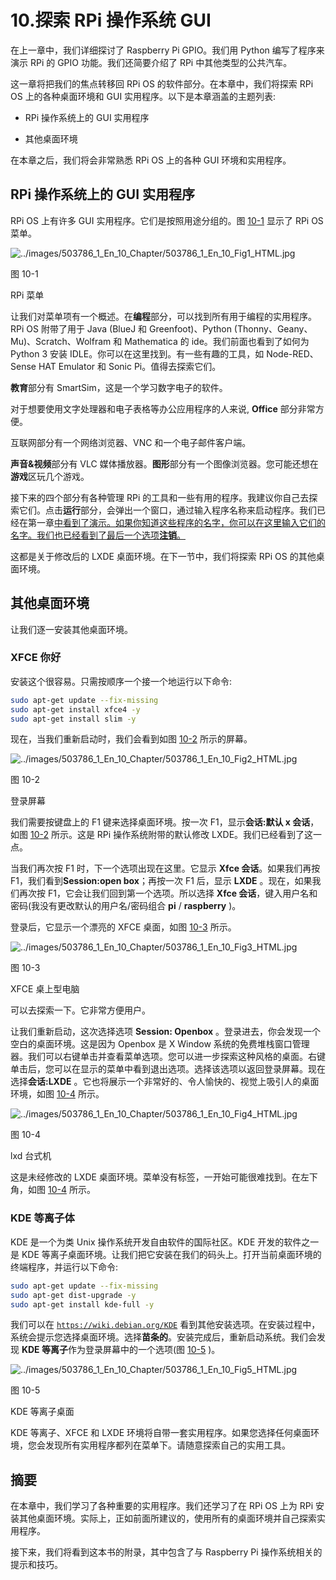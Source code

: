 # 10.探索 RPi 操作系统 GUI

在上一章中，我们详细探讨了 Raspberry Pi GPIO。我们用 Python 编写了程序来演示 RPi 的 GPIO 功能。我们还简要介绍了 RPi 中其他类型的公共汽车。

这一章将把我们的焦点转移回 RPi OS 的软件部分。在本章中，我们将探索 RPi OS 上的各种桌面环境和 GUI 实用程序。以下是本章涵盖的主题列表:

*   RPi 操作系统上的 GUI 实用程序

*   其他桌面环境

在本章之后，我们将会非常熟悉 RPi OS 上的各种 GUI 环境和实用程序。

## RPi 操作系统上的 GUI 实用程序

RPi OS 上有许多 GUI 实用程序。它们是按照用途分组的。图 [10-1](#Fig1) 显示了 RPi OS 菜单。

![../images/503786_1_En_10_Chapter/503786_1_En_10_Fig1_HTML.jpg](../images/503786_1_En_10_Chapter/503786_1_En_10_Fig1_HTML.jpg)

图 10-1

RPi 菜单

让我们对菜单项有一个概述。在**编程**部分，可以找到所有用于编程的实用程序。RPi OS 附带了用于 Java (BlueJ 和 Greenfoot)、Python (Thonny、Geany、Mu)、Scratch、Wolfram 和 Mathematica 的 ide。我们前面也看到了如何为 Python 3 安装 IDLE。你可以在这里找到。有一些有趣的工具，如 Node-RED、Sense HAT Emulator 和 Sonic Pi。值得去探索它们。

**教育**部分有 SmartSim，这是一个学习数字电子的软件。

对于想要使用文字处理器和电子表格等办公应用程序的人来说, **Office** 部分非常方便。

互联网部分有一个网络浏览器、VNC 和一个电子邮件客户端。

**声音&视频**部分有 VLC 媒体播放器。**图形**部分有一个图像浏览器。您可能还想在**游戏**区玩几个游戏。

接下来的四个部分有各种管理 RPi 的工具和一些有用的程序。我建议你自己去探索它们。点击**运行**部分，会弹出一个窗口，通过输入程序名称来启动程序。我们已经在第一章[中看到了演示。如果你知道这些程序的名字，你可以在这里输入它们的名字。我们也已经看到了最后一个选项**注销**。](01.html)

这都是关于修改后的 LXDE 桌面环境。在下一节中，我们将探索 RPi OS 的其他桌面环境。

## 其他桌面环境

让我们逐一安装其他桌面环境。

### XFCE 你好

安装这个很容易。只需按顺序一个接一个地运行以下命令:

```sh
sudo apt-get update --fix-missing
sudo apt-get install xfce4 -y
sudo apt-get install slim -y

```

现在，当我们重新启动时，我们会看到如图 [10-2](#Fig2) 所示的屏幕。

![../images/503786_1_En_10_Chapter/503786_1_En_10_Fig2_HTML.jpg](../images/503786_1_En_10_Chapter/503786_1_En_10_Fig2_HTML.jpg)

图 10-2

登录屏幕

我们需要按键盘上的 F1 键来选择桌面环境。按一次 F1，显示**会话:默认 x 会话**，如图 [10-2](#Fig2) 所示。这是 RPi 操作系统附带的默认修改 LXDE。我们已经看到了这一点。

当我们再次按 F1 时，下一个选项出现在这里。它显示 **Xfce 会话**。如果我们再按 F1，我们看到**Session:open box**；再按一次 F1 后，显示 **LXDE** 。现在，如果我们再次按 F1，它会让我们回到第一个选项。所以选择 **Xfce 会话**，键入用户名和密码(我没有更改默认的用户名/密码组合 **pi** / **raspberry** )。

登录后，它显示一个漂亮的 XFCE 桌面，如图 [10-3](#Fig3) 所示。

![../images/503786_1_En_10_Chapter/503786_1_En_10_Fig3_HTML.jpg](../images/503786_1_En_10_Chapter/503786_1_En_10_Fig3_HTML.jpg)

图 10-3

XFCE 桌上型电脑

可以去探索一下。它非常方便用户。

让我们重新启动，这次选择选项 **Session: Openbox** 。登录进去，你会发现一个空白的桌面环境。这是因为 Openbox 是 X Window 系统的免费堆栈窗口管理器。我们可以右键单击并查看菜单选项。您可以进一步探索这种风格的桌面。右键单击后，您可以在显示的菜单中看到退出选项。选择该选项以返回登录屏幕。现在选择**会话:LXDE** 。它也将展示一个非常好的、令人愉快的、视觉上吸引人的桌面环境，如图 [10-4](#Fig4) 所示。

![../images/503786_1_En_10_Chapter/503786_1_En_10_Fig4_HTML.jpg](../images/503786_1_En_10_Chapter/503786_1_En_10_Fig4_HTML.jpg)

图 10-4

lxd 台式机

这是未经修改的 LXDE 桌面环境。菜单没有标签，一开始可能很难找到。在左下角，如图 [10-4](#Fig4) 所示。

### KDE 等离子体

KDE 是一个为类 Unix 操作系统开发自由软件的国际社区。KDE 开发的软件之一是 KDE 等离子桌面环境。让我们把它安装在我们的码头上。打开当前桌面环境的终端程序，并运行以下命令:

```sh
sudo apt-get update --fix-missing
sudo apt-get dist-upgrade -y
sudo apt-get install kde-full -y

```

我们可以在 [`https://wiki.debian.org/KDE`](https://wiki.debian.org/KDE) 看到其他安装选项。在安装过程中，系统会提示您选择桌面环境。选择**苗条的**。安装完成后，重新启动系统。我们会发现 **KDE 等离子**作为登录屏幕中的一个选项(图 [10-5](#Fig5) )。

![../images/503786_1_En_10_Chapter/503786_1_En_10_Fig5_HTML.jpg](../images/503786_1_En_10_Chapter/503786_1_En_10_Fig5_HTML.jpg)

图 10-5

KDE 等离子桌面

KDE 等离子、XFCE 和 LXDE 环境将自带一套实用程序。如果您选择任何桌面环境，您会发现所有实用程序都列在菜单下。请随意探索自己的实用工具。

## 摘要

在本章中，我们学习了各种重要的实用程序。我们还学习了在 RPi OS 上为 RPi 安装其他桌面环境。实际上，正如前面所建议的，使用所有的桌面环境并自己探索实用程序。

接下来，我们将看到这本书的附录，其中包含了与 Raspberry Pi 操作系统相关的提示和技巧。